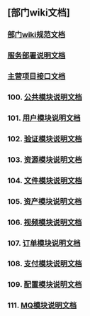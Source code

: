 ## [部门wiki文档]

### [部门wiki规范文档](../../../README.MD)
### [服务部署说明文档](../project.md)
### [主营项目接口文档](http-index.md)

### 100.  [公共模块说明文档](common.md)
### 101.  [用户模块说明文档](user.md)
### 102.  [验证模块说明文档](oauth.md)
### 103.  [资源模块说明文档](resource.md)
### 104.  [文件模块说明文档](upload.md)

### 105.  [资产模块说明文档](assets.md)
### 106.  [视频模块说明文档](video.md)
### 107.  [订单模块说明文档](order.md)
### 108.  [支付模块说明文档](pay.md)
### 109.  [配置模块说明文档](config.md)
### 111.  [MQ模块说明文档](mq.md)
